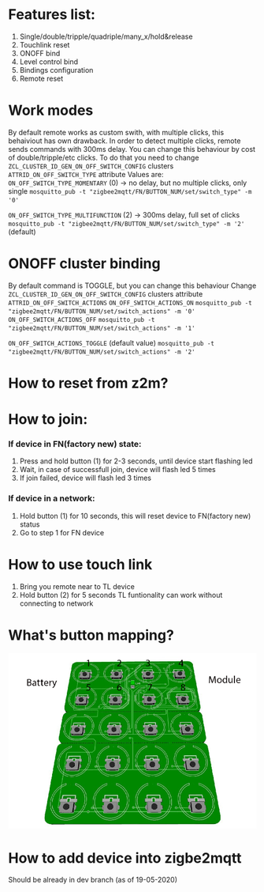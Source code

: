 # Features list:
1. Single/double/tripple/quadriple/many_x/hold&release
2. Touchlink reset
3. ONOFF bind
4. Level control bind
5. Bindings configuration
6. Remote reset

# Work modes
By default remote works as custom swith, with multiple clicks, this behaiviout has own drawback.
In order to detect multiple clicks, remote sends commands with 300ms delay.
You can change this behaviour by cost of double/tripple/etc clicks. To do that you need to change
`ZCL_CLUSTER_ID_GEN_ON_OFF_SWITCH_CONFIG` clusters `ATTRID_ON_OFF_SWITCH_TYPE` attribute
Values are:
`ON_OFF_SWITCH_TYPE_MOMENTARY` (0) -> no delay, but no multiple clicks, only single
`mosquitto_pub -t "zigbee2mqtt/FN/BUTTON_NUM/set/switch_type" -m '0'`

`ON_OFF_SWITCH_TYPE_MULTIFUNCTION` (2) -> 300ms delay, full set of clicks
`mosquitto_pub -t "zigbee2mqtt/FN/BUTTON_NUM/set/switch_type" -m '2'` (default)


# ONOFF cluster binding
By default command is TOGGLE, but you can change this behaviour
Change `ZCL_CLUSTER_ID_GEN_ON_OFF_SWITCH_CONFIG` clusters attribute `ATTRID_ON_OFF_SWITCH_ACTIONS`
`ON_OFF_SWITCH_ACTIONS_ON`
`mosquitto_pub -t "zigbee2mqtt/FN/BUTTON_NUM/set/switch_actions" -m '0'`
`ON_OFF_SWITCH_ACTIONS_OFF`
`mosquitto_pub -t "zigbee2mqtt/FN/BUTTON_NUM/set/switch_actions" -m '1'`

`ON_OFF_SWITCH_ACTIONS_TOGGLE` (default value)
`mosquitto_pub -t "zigbee2mqtt/FN/BUTTON_NUM/set/switch_actions" -m '2'`


# How to reset from z2m?


# How to join:
### If device in FN(factory new) state:
1. Press and hold button (1) for 2-3 seconds, until device start flashing led
2. Wait, in case of successfull join, device will flash led 5 times
3. If join failed, device will flash led 3 times

### If device in a network:
1. Hold button (1) for 10 seconds, this will reset device to FN(factory new) status
2. Go to step 1 for FN device



# How to use touch link
1. Bring you remote near to TL device
2. Hold button (2) for 5 seconds
TL funtionality can work without connecting to network


# What's button mapping?
![Here](./images/zigbee_keypad22.png)

# How to add device into zigbe2mqtt
Should be already in dev branch (as of 19-05-2020)



